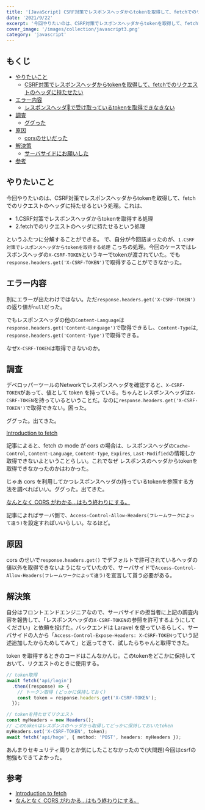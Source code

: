 ```yaml
---
title: '[JavaScript] CSRF対策でレスポンスヘッダからtokenを取得して、fetchでのリクエストのヘッダに持たせたい'
date: '2021/9/22'
excerpt: '今回やりたいのは、CSRF対策でレスポンスヘッダからtokenを取得して、fetchでのリクエストのヘッダに持たせるという処理。これは、'
cover_image: '/images/collection/javascript3.png'
category: 'javascript'
---
```


## もくじ
- <a href="#1">やりたいこと</a>
  - <a href="#1">CSRF対策でレスポンスヘッダからtokenを取得して、fetchでのリクエストのヘッダに持たせたい</a>
- <a href="#2">エラー内容</a>
  - <a href="#2">レスポンスヘッダで受け取っているtokenを取得できなきない</a>
- <a href="#3">調査</a>
  - <a href="#3">ググった</a>
- <a href="#4">原因</a>
  - <a href="#4">corsのせいだった</a>
- <a href="#5">解決策</a>
  - <a href="#5">サーバサイドにお願いした</a>
- <a href="#6">参考</a>

<a id="1"></a>

## やりたいこと
今回やりたいのは、CSRF対策でレスポンスヘッダからtokenを取得して、fetchでのリクエストのヘッダに持たせるという処理。これは、

- 1.CSRF対策でレスポンスヘッダからtokenを取得する処理
- 2.fetchでのリクエストのヘッダに持たせるという処理

というふたつに分解することができる。
で、自分が今回詰まったのが、`1.CSRF対策でレスポンスヘッダからtokenを取得する処理` こっちの処理。今回のケースではレスポンスヘッダの`X-CSRF-TOKEN`というキーでtokenが渡されていた。でも`response.headers.get('X-CSRF-TOKEN')`で取得することができなかった。

<a id="2"></a>

## エラー内容
別にエラーが出たわけではない。ただ`response.headers.get('X-CSRF-TOKEN')`の返り値が`null`だった。

でもレスポンスヘッダの他の`Content-Language`は`response.headers.get('Content-Language')`で取得できるし、`Content-Type`は, `response.headers.get('Content-Type')`で取得できる。

なぜ`X-CSRF-TOKEN`は取得できないのか。

<a id="3"></a>

## 調査
デベロッパーツールのNetworkでレスポンスヘッダを確認すると、`X-CSRF-TOKEN`があって、値として token を持っている。ちゃんとレスポンスヘッダは`X-CSRF-TOKEN`を持っているということだ。なのに`response.headers.get('X-CSRF-TOKEN')`で取得できない。困った。

ググった。出てきた。

[Introduction to fetch](https://developers.google.com/web/updates/2015/03/introduction-to-fetch#response_types)

記事によると、fetch の mode が cors の場合は、レスポンスヘッダの`Cache-Control`, `Content-Language`, `Content-Type`, `Expires`, `Last-Modified`の情報しか取得できないよということらしい。これでなぜ レスポンスのヘッダからtokenを取得できなかったのかはわかった。

じゃあ cors を利用してかつレスポンスヘッダの持っているtokenを参照する方法を調べればいい。ググった。出てきた。

[なんとなく CORS がわかる...はもう終わりにする。](https://qiita.com/att55/items/2154a8aad8bf1409db2b)

記事によればサーバ側で、`Access-Control-Allow-Headers(フレームワークによって違う)`を設定すればいいらしい。なるほど。

<a id="4"></a>

## 原因
cors のせいで`response.headers.get()` でデフォルトで許可されているヘッダの値以外を取得できないようになっていたので、サーバサイドで`Access-Control-Allow-Headers(フレームワークによって違う)`を宣言して貰う必要がある。

<a id="5"></a>

## 解決策
自分はフロントエンドエンジニアなので、サーバサイドの担当者に上記の調査内容を報告して、「レスポンスヘッダの`X-CSRF-TOKEN`の参照を許可するようにしてください」と依頼を投げた。バックエンドは Laravel を使っているらしく、サーバサイドの人から「`Access-Control-Expose-Headers: X-CSRF-TOKEN`っていう記述追加したからためしてみて」と返ってきて、試したらちゃんと取得できた。

token を取得するときのコードはこんなかんじ。このtokenをどこかに保持しておいて、リクエストのときに使用する。

```typescript
// token取得
await fetch('api/login')
  .then((response) => {
    // トークン取得 (どっかに保持しておく)
    const token = response.headers.get('X-CSRF-TOKEN');
  });
```

```typescript
// tokenを持たせてリクエスト
const myHeaders = new Headers();
// このtokenはレスポンスのヘッダから取得してどっかに保持しておいたtoken
myHeaders.set('X-CSRF-TOKEN', token);
await fetch('api/hoge', { method: 'POST', headers: myHeaders });
```

あんまりセキュリティ周りとか気にしたことなかったので(大問題)今回はcsrfの勉強もできてよかった。

<a id="6"></a>

## 参考
- [Introduction to fetch](https://developers.google.com/web/updates/2015/03/introduction-to-fetch#response_types)
- [なんとなく CORS がわかる...はもう終わりにする。](https://qiita.com/att55/items/2154a8aad8bf1409db2b)